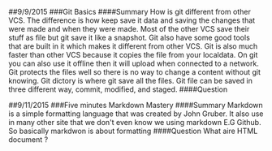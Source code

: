 ##9/9/2015
###Git Basics
####Summary
How is git different from other VCS.
The difference is how keep save it data and saving the changes that were made and when they were made.
Most of the other VCS save their stuff as file but git save it like a snapshot.
Git also have some good tools that are built in it which makes it different from other VCS.
Git is also much faster than other VCS because it copies the file from your localdata.
On git you can also use it offline then it will upload when connected to a network.
Git protects  the files well so there is no way to  change a content without git knowing.
Git dictory is where git save  all the files.
Git file can be saved in three different way, commit, modified, and staged.
####Question


##9/11/2015
###Five minutes Markdown Mastery
####Summary
Markdown is a simple formatting language that was created by John Gruber.
It also use in many other site that we don't even know we using markdown E.G Github.
So basically markdwon is about formatting
####Question
What aire HTML document ?
